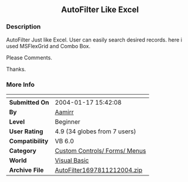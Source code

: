 ﻿<div align="center">

## AutoFilter Like Excel


</div>

### Description

AutoFilter Just like Excel. User can easily search desired records. here i used MSFlexGrid and Combo Box.

Please Comments.

Thanks.
 
### More Info
 


<span>             |<span>
---                |---
**Submitted On**   |2004-01-17 15:42:08
**By**             |[Aamirr](https://github.com/Planet-Source-Code/PSCIndex/blob/master/ByAuthor/aamirr.md)
**Level**          |Beginner
**User Rating**    |4.9 (34 globes from 7 users)
**Compatibility**  |VB 6\.0
**Category**       |[Custom Controls/ Forms/  Menus](https://github.com/Planet-Source-Code/PSCIndex/blob/master/ByCategory/custom-controls-forms-menus__1-4.md)
**World**          |[Visual Basic](https://github.com/Planet-Source-Code/PSCIndex/blob/master/ByWorld/visual-basic.md)
**Archive File**   |[AutoFilter1697811212004\.zip](https://github.com/Planet-Source-Code/aamirr-autofilter-like-excel__1-51161/archive/master.zip)








